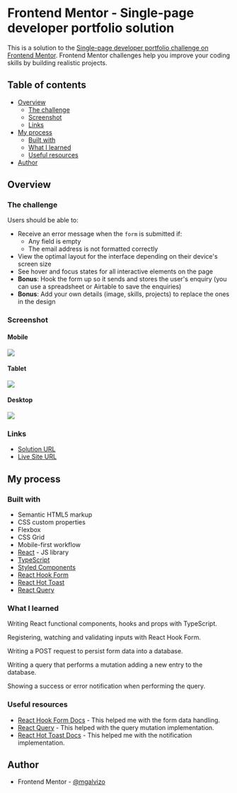 # Frontend Mentor - Single-page developer portfolio solution

This is a solution to the [Single-page developer portfolio challenge on Frontend Mentor](https://www.frontendmentor.io/challenges/singlepage-developer-portfolio-bBVj2ZPi-x). Frontend Mentor challenges help you improve your coding skills by building realistic projects.

## Table of contents

-   [Overview](#overview)
    -   [The challenge](#the-challenge)
    -   [Screenshot](#screenshot)
    -   [Links](#links)
-   [My process](#my-process)
    -   [Built with](#built-with)
    -   [What I learned](#what-i-learned)
    -   [Useful resources](#useful-resources)
-   [Author](#author)

## Overview

### The challenge

Users should be able to:

-   Receive an error message when the `form` is submitted if:
    -   Any field is empty
    -   The email address is not formatted correctly
-   View the optimal layout for the interface depending on their device's screen size
-   See hover and focus states for all interactive elements on the page
-   **Bonus**: Hook the form up so it sends and stores the user's enquiry (you can use a spreadsheet or Airtable to save the enquiries)
-   **Bonus**: Add your own details (image, skills, projects) to replace the ones in the design

### Screenshot

#### Mobile

![](./screenshots/mobile.png)

#### Tablet

![](./screenshots/tablet.png)

#### Desktop

![](./screenshots/desktop.png)

### Links

-   [Solution URL](https://www.frontendmentor.io/solutions/developer-portfolio-using-react-and-typescript-5oTS93JpNv)
-   [Live Site URL](https://mgalvizo.github.io/single-page-developer-portfolio/)

## My process

### Built with

-   Semantic HTML5 markup
-   CSS custom properties
-   Flexbox
-   CSS Grid
-   Mobile-first workflow
-   [React](https://reactjs.org/) - JS library
-   [TypeScript](https://www.typescriptlang.org/)
-   [Styled Components](https://styled-components.com/)
-   [React Hook Form](https://react-hook-form.com/)
-   [React Hot Toast](https://react-hot-toast.com/)
-   [React Query](https://tanstack.com/query/v3/)

### What I learned

Writing React functional components, hooks and props with TypeScript.

Registering, watching and validating inputs with React Hook Form.

Writing a POST request to persist form data into a database.

Writing a query that performs a mutation adding a new entry to the database.

Showing a success or error notification when performing the query.

### Useful resources

-   [React Hook Form Docs](https://react-hook-form.com/get-started) - This helped me with the form data handling.
-   [React Query](https://tanstack.com/query/v3/docs/react/quick-start) - This helped with the query mutation implementation.
-   [React Hot Toast Docs](https://react-hot-toast.com/docs) - This helped me with the notification implementation.

## Author

-   Frontend Mentor - [@mgalvizo](https://www.frontendmentor.io/profile/mgalvizo)

